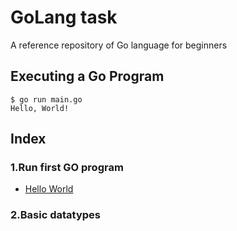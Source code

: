 # GoLang task
A reference repository of Go language for beginners

## Executing a Go Program
```
$ go run main.go
Hello, World!
```

## Index
### 1.Run first GO program
- [Hello World](01hello/README.md)
### 2.Basic datatypes
